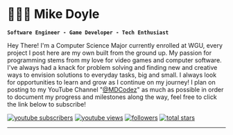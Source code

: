 <span font-family="inter">
         
#  🚶🏼‍♂️ Mike Doyle
**`Software Engineer - Game Developer - Tech Enthusiast`**

Hey There! I'm a Computer Science Major currently enrolled at WGU, every project I post here are my own built from the ground up. 
My passion for programming stems from my love for video games and computer software. I've always had a knack for problem solving and finding
new and creative ways to envision solutions to everyday tasks, big and small. I always look for opportunities to learn and grow as I continue on my journey!
I plan on posting to my YouTube Channel "[@MDCodez][youtube]" as much as possible in order to document my progress and milestones along the way, feel free to 
click the link below to subscribe! 

<p>
         <a href="https://www.youtube.com/@MDCodez?sub_confirmation=1">
         <img alt="youtube subscribers" title="Subscribe to my YouTube channel" src="https://custom-icon-badges.demolab.com/youtube/channel/subscribers/UCA2w3P2etSCbKrvB9xqzX-A?color=%23E05D44&label=SUBSCRIBE&logo=video&logoColor=white&style=for-the-badge&labelColor=CE4630"/></a> 
<a href="https://www.youtube.com/@MDCodez">
         <img alt="youtube views" title="YouTube views" src="https://custom-icon-badges.demolab.com/youtube/channel/views/UCA2w3P2etSCbKrvB9xqzX-A?color=%23E1AD0E&logo=eye&logoColor=white&style=for-the-badge&labelColor=C79600"/></a> 
      <a href="https://github.com/mike-doyle?tab=followers">
         <img alt="followers" title="Follow me on Github" src="https://custom-icon-badges.demolab.com/github/followers/mike-doyle?color=236ad3&labelColor=1155ba&style=for-the-badge&logo=person-add&label=Follow&logoColor=white"/></a>
      <a href="https://github.com/mike-doyle?tab=repositories&sort=stargazers">
         <img alt="total stars" title="Total stars on GitHub" src="https://custom-icon-badges.demolab.com/github/stars/mike-doyle?color=55960c&style=for-the-badge&labelColor=488207&logo=star"/></a>
</p>

---

#


  [youtube]: https://www.youtube.com/@MDCodez

</span>


